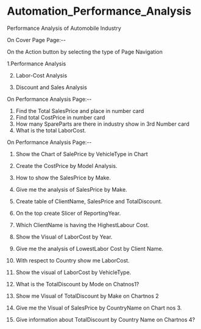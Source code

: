 # Automation_Performance_Analysis

Performance Analysis of Automobile Industry

On Cover Page  Page:--

On the Action button  by selecting the type of Page Navigation

1.Performance Analysis

2. Labor-Cost Analysis
   
3. Discount and Sales Analysis

On Performance Analysis Page:--
1. Find the Total SalesPrice  and place in number card
2. Find total CostPrice in number card
3. How many SpareParts are there in industry show in 3rd Number card
4. What is the total LaborCost.

On Performance Analysis Page:--
1. Show the Chart of SalePrice by VehicleType in Chart
2. Create the CostPrice by Model Analysis.
3. How to show the SalesPrice by Make.
4. Give me  the analysis of SalesPrice by Make.
5. Create table of ClientName, SalesPrice and TotalDiscount.
6. On the top create Slicer of ReportingYear.

1. Which ClientName is having the HighestLabour Cost.
2. Show the Visual of LaborCost by Year.
3. Give me the analysis of LowestLabor Cost by Client Name.
4. With respect to Country show me LaborCost.
5. Show the visual of LaborCost by VehicleType.

1. What is the TotalDiscount by Mode on Chatnos1? 
2. Show me Visual of TotalDiscount by Make on Chartnos 2
3. Give me the Visual of SalesPrice by CountryName on Chart nos 3.
4. Give information about TotalDiscount by Country Name on Chartnos 4?






	
